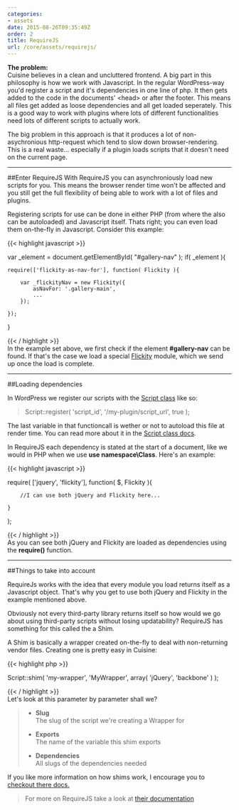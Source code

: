 ```yaml
---
categories:
- assets
date: 2015-08-26T09:35:49Z
order: 2
title: RequireJS
url: /core/assets/requirejs/
---
```


**The problem:**<br/>
Cuisine believes in a clean and uncluttered frontend. A big part in this philosophy is how we work with Javascript. In the regular WordPress-way you'd register a script and it's dependencies in one line of php. It then gets added to the code in the documents' \<head\> or after the footer. This means all files get added as loose dependencies and all get loaded seperately. This is a good way to work with plugins where lots of different functionalities need lots of different scripts to actually work.

The big problem in this approach is that it produces a lot of non-asychronious http-request which tend to slow down browser-rendering. This is a real waste... especially if a plugin loads scripts that it doesn't need on the current page.

---

##Enter RequireJS
With RequireJS you can asynchroniously load new scripts for you. This means the browser render time won't be affected and you still get the full flexibility of being able to work with a lot of files and plugins.

Registering scripts for use can be done in either PHP (from where the also can be autoloaded) and Javascript itself. Thats right; you can even load them on-the-fly in Javascript. Consider this example:

{{< highlight javascript  >}}
	
var _element = document.getElementById( "#gallery-nav" );
if( _element ){

	require(['flickity-as-nav-for'], function( Flickity ){

		var _flickityNav = new Flickity({
			asNavFor: '.gallery-main',
			...
		});

	});
}

{{< / highlight >}}
<br/>
In the example set above, we first check if the element **\#gallery-nav** can be found. If that's the case we load a special [Flickity](http://flickity.metafizzy.co/) module, which we send up once the load is complete.


---

##Loading dependencies

In WordPress we register our scripts with the [Script class](/core/assets/script) like so:

> Script::register( 'script_id', '/my-plugin/script_url', true );

The last variable in that functioncall is wether or not to autoload this file at render time. You can read more about it in the [Script class docs](/core/assets/script).

In RequireJS each dependency is stated at the start of a document, like we would in PHP when we use **use namespace\Class**. Here's an example:

{{< highlight javascript  >}}

require( 
	['jquery', 'flickity'], 
	function( $, Flickity ){

		//I can use both jQuery and Flickity here...

	}
);

{{< / highlight >}}
<br/>
As you can see both jQuery and Flickity are loaded as dependencies using the **require()** function.

---

##Things to take into account

RequireJs works with the idea that every module you load returns itself as a Javascript object. That's why you get to use both jQuery and Flickity in the example mentioned above. 

Obviously not every third-party library returns itself so how would we go about using third-party scripts without losing updatability? RequireJS has something for this called the a Shim.

A Shim is basically a wrapper created on-the-fly to deal with non-returning vendor files. Creating one is pretty easy in Cuisine:


{{< highlight php  >}}

Script::shim( 
	'my-wrapper',
	'MyWrapper',
	array(
		'jQuery',
		'backbone'
	)
);

{{< / highlight >}}
<br/>
Let's look at this parameter by parameter shall we?
> 
>* 	**Slug**<br/>
>	The slug of the script we're creating a Wrapper for
>
>*	**Exports**<br/>
>	The name of the variable this shim exports
>
>*	**Dependencies**<br/>
>	All slugs of the dependencies needed

If you like more information on how shims work, I encourage you to [checkout there docs.](http://requirejs.org/docs/api.html#config-shim)

> For more on RequireJS take a look at [their documentation](http://requirejs.org/docs/api)

